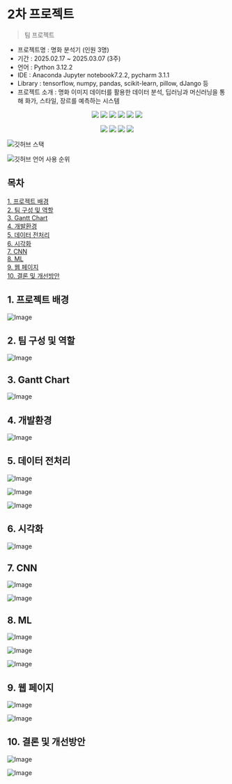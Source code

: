 # 2차 프로젝트
> 팀 프로젝트

- 프로젝트명 : 명화 분석기 (인원 3명)
- 기간 : 2025.02.17 ~ 2025.03.07 (3주)
- 언어 : Python 3.12.2
- IDE : Anaconda Jupyter notebook7.2.2, pycharm 3.1.1
- Library : tensorflow, numpy, pandas, scikit-learn, pillow, dJango 등
- 프로젝트 소개 : 명화 이미지 데이터를 활용한 데이터 분석, 딥러닝과 머신러닝을 통해 화가, 스타일, 장르를 예측하는 시스템

<div align=center>
  <img src="https://img.shields.io/badge/python-3776AB?style=for-the-badge&logo=python&logoColor=white"> 
  <img src="https://img.shields.io/badge/tensorflow-FF6F00?style=for-the-badge&logo=tensorflow&logoColor=white">
  <img src="https://img.shields.io/badge/scikitlearn-F7931E?style=for-the-badge&logo=scikitlearn&logoColor=white">
  <img src="https://img.shields.io/badge/django-092E20?style=for-the-badge&logo=django&logoColor=white">
  <img src="https://img.shields.io/badge/numpy-013243?style=for-the-badge&logo=numpy&logoColor=white">
  <img src="https://img.shields.io/badge/pandas-150458?style=for-the-badge&logo=pandas&logoColor=white">
  <p>
  <img src="https://img.shields.io/badge/Anaconda-44A833?style=for-the-badge&logo=Anaconda&logoColor=white"> 
  <img src="https://img.shields.io/badge/jupyter-F37626?style=for-the-badge&logo=jupyter&logoColor=white">
  <img src="https://img.shields.io/badge/pycharm-000000?style=for-the-badge&logo=pycharm&logoColor=white">
  <img src="https://img.shields.io/badge/GitHub-181717?style=for-the-badge&logo=GitHub&logoColor=white">
</div>

![깃허브 스택](https://github-readme-stats.vercel.app/api?username=sehyeon24&show_icons=true&theme=shadow_green)

![깃허브 언어 사용 순위](https://github-readme-stats.vercel.app/api/top-langs/?username=sehyeon24&layout=compact&theme=dark)

## 목차
[1. 프로젝트 배경]()<br>
[2. 팀 구성 및 역할]()<br>
[3. Gantt Chart]()<br>
[4. 개발환경]()<br>
[5. 데이터 전처리]()<br>
[6. 시각화]()<br>
[7. CNN]()<br>
[8. ML]()<br>
[9. 웹 페이지]()<br>
[10. 결론 및 개선방안]()<br>

## 1. 프로젝트 배경
![Image](https://github.com/user-attachments/assets/2e3bf1ca-846f-4c29-8a1a-97efbecbb6ed)
## 2. 팀 구성 및 역할
![Image](https://github.com/user-attachments/assets/5eeec64a-482f-4429-b416-1591ef438cdb)
## 3. Gantt Chart
![Image](https://github.com/user-attachments/assets/be97aa0a-3513-4ee6-afdd-fddddea50987)
## 4. 개발환경
![Image](https://github.com/user-attachments/assets/59006580-6dfb-4abe-a76b-ddcbaf5f85b9)
## 5. 데이터 전처리
![Image](https://github.com/user-attachments/assets/7bee51d5-39ab-4957-a127-764afff6eb2d)

![Image](https://github.com/user-attachments/assets/9156324a-f229-45be-acd0-300f1d25292e)

![Image](https://github.com/user-attachments/assets/2183dd45-cbd5-4738-8dc4-d57587fbe4e3)
## 6. 시각화
![Image](https://github.com/user-attachments/assets/b94dec54-9bb4-4218-b501-b60db30bfbb1)
## 7. CNN
![Image](https://github.com/user-attachments/assets/fe371a8d-a561-468c-ab6c-b33c6d541a11)

![Image](https://github.com/user-attachments/assets/d49f642e-e18a-468c-ba28-22b640c95135)
## 8. ML
![Image](https://github.com/user-attachments/assets/bf4c7493-7da7-4fa2-9fbd-8598bce6fb88)

![Image](https://github.com/user-attachments/assets/ffb005b4-9b47-4fe1-bd19-8ae6762ce1fb)

![Image](https://github.com/user-attachments/assets/8a951b04-d621-4b63-910f-c954a225ff9a)
## 9. 웹 페이지
![Image](https://github.com/user-attachments/assets/9bb1bcb8-20e9-4ccf-a74e-e0d085ff94f7)

![Image](https://github.com/user-attachments/assets/d8adebd8-3dbe-44d3-a60c-9a990f6481e5)
## 10. 결론 및 개선방안
![Image](https://github.com/user-attachments/assets/36b8381b-ccdd-4e73-8a15-93ea0ab7b713)

![Image](https://github.com/user-attachments/assets/bd583090-3ebe-43c8-8813-8f27caa6d120)